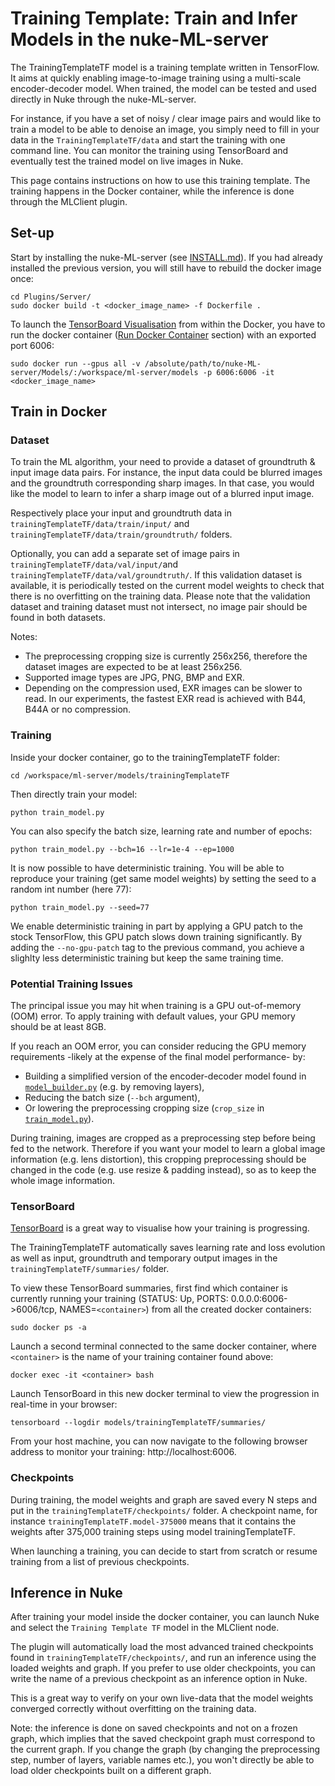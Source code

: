 # Training Template: Train and Infer Models in the nuke-ML-server

The TrainingTemplateTF model is a training template written in TensorFlow. It aims at quickly enabling image-to-image training using a multi-scale encoder-decoder model. When trained, the model can be tested and used directly in Nuke through the nuke-ML-server.

For instance, if you have a set of noisy / clear image pairs and would like to train a model to be able to denoise an image, you simply need to fill in your data in the `TrainingTemplateTF/data` and start the training with one command line. You can monitor the training using TensorBoard and eventually test the trained model on live images in Nuke.

This page contains instructions on how to use this training template. The training happens in the Docker container, while the inference is done through the MLClient plugin.

## Set-up

Start by installing the nuke-ML-server (see [INSTALL.md](https://github.com/TheFoundryVisionmongers/nuke-ML-server/blob/master/INSTALL.md)). If you had already installed the previous version, you will still have to rebuild the docker image once:
```
cd Plugins/Server/
sudo docker build -t <docker_image_name> -f Dockerfile .
```

To launch the [TensorBoard Visualisation](https://github.com/TheFoundryVisionmongers/nuke-ML-server/tree/master/Models/trainingTemplateTF#tensorboard) from within the Docker, you have to run the docker container ([Run Docker Container](https://github.com/TheFoundryVisionmongers/nuke-ML-server/blob/master/INSTALL.md#run-docker-container) section) with an exported port 6006:
```
sudo docker run --gpus all -v /absolute/path/to/nuke-ML-server/Models/:/workspace/ml-server/models -p 6006:6006 -it <docker_image_name>
```

## Train in Docker

### Dataset

To train the ML algorithm, your need to provide a dataset of groundtruth & input image data pairs. For instance, the input data could be blurred images and the groundtruth corresponding sharp images. In that case, you would like the model to learn to infer a sharp image out of a blurred input image.

Respectively place your input and groundtruth data in `trainingTemplateTF/data/train/input/` and `trainingTemplateTF/data/train/groundtruth/` folders.

Optionally, you can add a separate set of image pairs in `trainingTemplateTF/data/val/input/`and `trainingTemplateTF/data/val/groundtruth/`. If this validation dataset is available, it is periodically tested on the current model weights to check that there is no overfitting on the training data. Please note that the validation dataset and training dataset must not intersect, no image pair should be found in both datasets.

Notes:
- The preprocessing cropping size is currently 256x256, therefore the dataset images are expected to be at least 256x256.
- Supported image types are JPG, PNG, BMP and EXR.
- Depending on the compression used, EXR images can be slower to read. In our experiments, the fastest EXR read is achieved with B44, B44A or no compression.

### Training

Inside your docker container, go to the trainingTemplateTF folder:
```
cd /workspace/ml-server/models/trainingTemplateTF
```
Then directly train your model:
```
python train_model.py
```
You can also specify the batch size, learning rate and number of epochs:
```
python train_model.py --bch=16 --lr=1e-4 --ep=1000
```
It is now possible to have deterministic training. You will be able to reproduce your training (get same model weights) by setting the seed to a random int number (here 77):
```
python train_model.py --seed=77
```
We enable deterministic training in part by applying a GPU patch to the stock TensorFlow, this GPU patch slows down training significantly. By adding the `--no-gpu-patch` tag to the previous command, you achieve a slighlty less deterministic training but keep the same training time.

### Potential Training Issues

The principal issue you may hit when training is a GPU out-of-memory (OOM) error. To apply training with default values, your GPU memory should be at least 8GB.

If you reach an OOM error, you can consider reducing the GPU memory requirements -likely at the expense of the final model performance- by:
- Building a simplified version of the encoder-decoder model found in [`model_builder.py`](https://github.com/TheFoundryVisionmongers/nuke-ML-server/blob/master/Models/trainingTemplateTF/util/model_builder.py) (e.g. by removing layers),
- Reducing the batch size (`--bch` argument),
- Or lowering the preprocessing cropping size (`crop_size` in [`train_model.py`](https://github.com/TheFoundryVisionmongers/nuke-ML-server/blob/master/Models/trainingTemplateTF/train_model.py)).

During training, images are cropped as a preprocessing step before being fed to the network. Therefore if you want your model to learn a global image information (e.g. lens distortion), this cropping preprocessing should be changed in the code (e.g. use resize & padding instead), so as to keep the whole image information.

### TensorBoard

[TensorBoard](https://www.tensorflow.org/guide/summaries_and_tensorboard) is a great way to visualise how your training is progressing.

The TrainingTemplateTF automatically saves learning rate and loss evolution as well as input, groundtruth and temporary output images in the `trainingTemplateTF/summaries/` folder.

To view these TensorBoard summaries, first find which container is currently running your training (STATUS: Up, PORTS: 0.0.0.0:6006->6006/tcp, NAMES=`<container>`) from all the created docker containers:
```
sudo docker ps -a
```
Launch a second terminal connected to the same docker container, where `<container>` is the name of your training container found above:
```
docker exec -it <container> bash
```
Launch TensorBoard in this new docker terminal to view the progression in real-time in your browser:
```
tensorboard --logdir models/trainingTemplateTF/summaries/
```
From your host machine, you can now navigate to the following browser address to monitor your training: http://localhost:6006.

### Checkpoints

During training, the model weights and graph are saved every N steps and put in the `trainingTemplateTF/checkpoints/` folder. A checkpoint name, for instance `trainingTemplateTF.model-375000` means that it contains the weights after 375,000 training steps using model trainingTemplateTF.

When launching a training, you can decide to start from scratch or resume training from a list of previous checkpoints.

## Inference in Nuke

After training your model inside the docker container, you can launch Nuke and select the `Training Template TF` model in the MLClient node.

The plugin will automatically load the most advanced trained checkpoints found in `trainingTemplateTF/checkpoints/`, and run an inference using the loaded weights and graph. If you prefer to use older checkpoints, you can write the name of a previous checkpoint as an inference option in Nuke. 

This is a great way to verify on your own live-data that the model weights converged correctly without overfitting on the training data.

Note: the inference is done on saved checkpoints and not on a frozen graph, which implies that the saved checkpoint graph must correspond to the current graph. If you change the graph (by changing the preprocessing step, number of layers, variable names etc.), you won't directly be able to load older checkpoints built on a different graph.